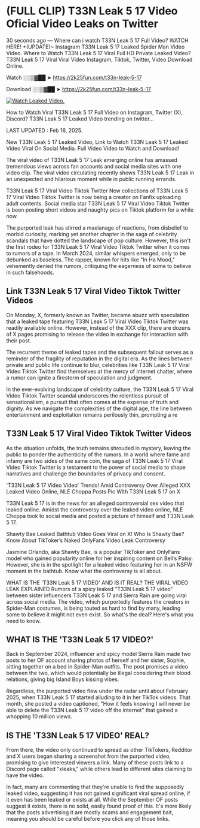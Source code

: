 # (FULL CLIP) T33N Leak 5 17 Video Oficial Video Leaks on Twitter

30 seconds ago — Where can i watch T33N Leak 5 17 Full Video? WATCH HERE! +(UPDATE)~ Instagram T33N Leak 5 17 Leaked Spider Man Video Video. Where to Watch T33N Leak 5 17 Viral Full HD Private Leaked Video? T33N Leak 5 17 Viral Viral Video Instagram, Tiktok, Twitter, Video Download Online.

Watch ░░▒▓██ ➤ https://2k25fun.com/t33n-leak-5-17

Download ░░▒▓██ ➤ https://2k25fun.com/t33n-leak-5-17

[![Watch Leaked Video.](https://miro.medium.com/v2/resize:fit:828/format:webp/1*cilzJN44JGOrTw9NJCrNHA.gif "Watch Leaked Video")](https://2k25fun.com/t33n-leak-5-17)

How to Watch Viral T33N Leak 5 17 Full Video on Instagram, Twitter (X), Discord? T33N Leak 5 17 Leaked Video trending on twitter...

LAST UPDATED : Feb 16, 2025.

New T33N Leak 5 17 Leaked Video, Link to Watch T33N Leak 5 17 Leaked Video Viral On Social Media. Full Video Video to Watch and Download!

The viral video of T33N Leak 5 17 Leak emerging online has amassed tremendous views across fan accounts and social media sites with one video clip. The viral video circulating recently shows T33N Leak 5 17 Leak in an unexpected and hilarious moment while in public running errands.

T33N Leak 5 17 Viral Video Tiktok Twitter New collections of T33N Leak 5 17 Viral Video Tiktok Twitter is now being a creator on Fanfix uploading adult contents. Social media star T33N Leak 5 17 Viral Video Tiktok Twitter is been posting short videos and naughty pics on Tiktok platform for a while now.

The purported leak has stirred a maelanage of reactions, from disbelief to morbid curiosity, marking yet another chapter in the saga of celebrity scandals that have dotted the landscape of pop culture. However, this isn't the first rodeo for T33N Leak 5 17 Viral Video Tiktok Twitter when it comes to rumors of a tape. In March 2024, similar whispers emerged, only to be debunked as baseless. The rapper, known for hits like "In Ha Mood," vehemently denied the rumors, critiquing the eagerness of some to believe in such falsehoods.

## Link T33N Leak 5 17 Viral Video Tiktok Twitter Videos

On Monday, X, formerly known as Twitter, became abuzz with speculation that a leaked tape featuring T33N Leak 5 17 Viral Video Tiktok Twitter was readily available online. However, instead of the XXX clip, there are dozens of X pages promising to release the video in exchange for interaction with their post.

The recurrent theme of leaked tapes and the subsequent fallout serves as a reminder of the fragility of reputation in the digital era. As the lines between private and public life continue to blur, celebrities like T33N Leak 5 17 Viral Video Tiktok Twitter find themselves at the mercy of internet chatter, where a rumor can ignite a firestorm of speculation and judgment.

In the ever-evolving landscape of celebrity culture, the T33N Leak 5 17 Viral Video Tiktok Twitter scandal underscores the relentless pursuit of sensationalism, a pursuit that often comes at the expense of truth and dignity. As we navigate the complexities of the digital age, the line between entertainment and exploitation remains perilously thin, prompting a re

##  T33N Leak 5 17 Viral Video Tiktok Twitter Videos

As the situation unfolds, the truth remains shrouded in mystery, leaving the public to ponder the authenticity of the rumors. In a world where fame and infamy are two sides of the same coin, the saga of T33N Leak 5 17 Viral Video Tiktok Twitter is a testament to the power of social media to shape narratives and challenge the boundaries of privacy and consent.

'T33N Leak 5 17 Video Video' Trends! Amid Controversy Over Alleged XXX Leaked Video Online, NLE Choppa Posts Pic With T33N Leak 5 17 on X

T33N Leak 5 17 is in the news for an alleged controversial sex video that leaked online. Amidst the controversy over the leaked video online, NLE Choppa took to social media and posted a picture of himself and T33N Leak 5 17.

Shawty Bae Leaked Bathtub Video Goes Viral on X! Who Is Shawty Bae? Know About TikToker’s Naked OnlyFans Video Leak Controversy

Jasmine Orlando, aka Shawty Bae, is a popular TikToker and OnlyFans model who gained popularity online for her inspiring content on Bell’s Palsy. However, she is in the spotlight for a leaked video featuring her in an NSFW moment in the bathtub. Know what the controversy is all about.

WHAT IS THE 'T33N Leak 5 17 VIDEO' AND IS IT REAL? THE VIRAL VIDEO LEAK EXPLAINED Rumors of a spicy leaked "T33N Leak 5 17 video" between sister influencers T33N Leak 5 17 and Sierra Rain are going viral across social media. The video, which purportedly features the creators in Spider-Man costumes, is being touted as hard to find by many, leading some to believe it might not even exist. So what's the deal? Here's what you need to know.

## WHAT IS THE 'T33N Leak 5 17 VIDEO?'

Back in September 2024, influencer and spicy model Sierra Rain made two posts to her OF account sharing photos of herself and her sister, Sophie, sitting together on a bed in Spider-Man outfits. The post promises a video between the two, which would potentially be illegal considering their blood relations, giving big Island Boys kissing vibes.

Regardless, the purported video flew under the radar until about February 2025, when T33N Leak 5 17 started alluding to it in her TikTok videos. That month, she posted a video captioned, "How it feels knowing I will never be able to delete the T33N Leak 5 17 video off the internet" that gained a whopping 10 million views.

## IS THE 'T33N Leak 5 17 VIDEO' REAL?

From there, the video only continued to spread as other TikTokers, Redditor and X users began sharing a screenshot from the purported video, promising to give interested viewers a link. Many of these posts link to a Discord page called "xleaks," while others lead to different sites claiming to have the video.

In fact, many are commenting that they're unable to find the supposedly leaked video, suggesting it has not gained significant viral spread online, if it even has been leaked or exists at all. While the September OF posts suggest it exists, there is no solid, easily found proof of this. It's more likely that the posts advertising it are mostly scams and engagement bait, meaning you should be careful before you click any of those links.